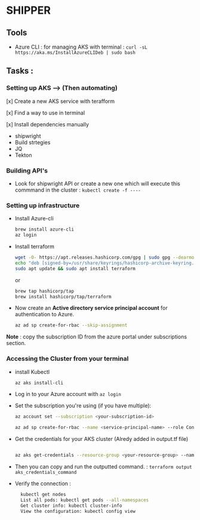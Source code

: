 # SHIPPER

## Tools

- Azure CLI : for managing AKS with terminal : `curl -sL https://aka.ms/InstallAzureCLIDeb | sudo bash`

## Tasks :


### Setting up AKS --> (Then automating)

[x] Create a new AKS service with terafform

[x] Find a way to use in terminal

[x] Install dependencies manually 
  - shipwright 
  - Build strtegies
  - JQ
  - Tekton

### Building API's

- Look for shipwright API or create a new one which will execute this commmand in the cluster : `kubectl create -f ----`

### Setting up infrastructure

- Install Azure-cli

    ```bash
    brew install azure-cli
    az login
    ```

- Install terraform
  
  ```bash
  wget -O- https://apt.releases.hashicorp.com/gpg | sudo gpg --dearmor -o /usr/share/keyrings/hashicorp-archive-keyring.gpg
  echo "deb [signed-by=/usr/share/keyrings/hashicorp-archive-keyring.gpg] https://apt.releases.hashicorp.com $(lsb_release -cs) main" | sudo tee /etc/apt/sources.list.d/hashicorp.list
  sudo apt update && sudo apt install terraform
  ```

  or 

  ```bash
  brew tap hashicorp/tap
  brew install hashicorp/tap/terraform

  ```


- Now create an **Active directory service principal account** for authentication to Azure. 
   
   ```bash
   az ad sp create-for-rbac --skip-assignment
   ```

**Note** : copy the subscription ID from the azure portal under subscriptions section.


### Accessing the Cluster from your terminal

- install Kubectl 

  ```bash
  az aks install-cli
  ```

- Log in to your Azure account with `az login`

- Set the subscription you're using (if you have multiple):

    ```bash
    az account set --subscription <your-subscription-id>

    az ad sp create-for-rbac --name <service-principal-name> --role Contributor --scopes /subscriptions/<subscription-id>
    ```

- Get the credentials for your AKS cluster (Alredy added in output.tf file)

  ```bash

  az aks get-credentials --resource-group <your-resource-group> --name <your-cluster-name>

  ```

- Then you can copy and run the outputted command. : `terraform output aks_credentials_command`

- Verify the connection :

  ```bash
    kubectl get nodes
    List all pods: kubectl get pods --all-namespaces
    Get cluster info: kubectl cluster-info
    View the configuration: kubectl config view 
  ```